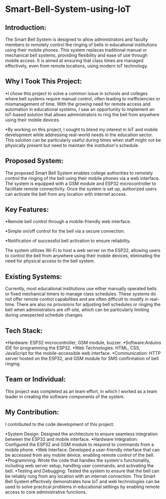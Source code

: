 # **Smart-Bell-System-using-IoT**
## **Introduction:**
The Smart Bell System is designed to allow administrators and faculty members to remotely control the ringing of bells in educational institutions using their mobile phones. This system replaces traditional manual or mechanical bell systems, providing flexibility and ease of use through mobile access. It is aimed at ensuring that class times are managed effectively, even from remote locations, using modern IoT technology.

## **Why I Took This Project:**
•I chose this project to solve a common issue in schools and colleges where bell systems require manual control, often leading to inefficiencies or mismanagement of time. With the growing need for remote access and automation in educational systems, I saw an opportunity to implement an IoT-based solution that allows administrators to ring the bell from anywhere using their mobile devices.

•By working on this project, I sought to blend my interest in IoT and mobile development while addressing real-world needs in the education sector. This solution can be particularly useful during times when staff might not be physically present but need to maintain the institution's schedule.

## **Proposed System:**
The proposed Smart Bell System enables college authorities to remotely control the ringing of the bell using their mobile phones via a web interface. The system is equipped with a GSM module and ESP32 microcontroller to facilitate remote connectivity. Once the system is set up, authorized users can activate the bell from any location with internet access.

## **Key Features:**

•Remote bell control through a mobile-friendly web interface.

•Simple on/off control for the bell via a secure connection.

•Notification of successful bell activation to ensure reliability.

The system utilizes Wi-Fi to host a web server on the ESP32, allowing users to control the bell from anywhere using their mobile devices, eliminating the need for physical access to the bell system.

## **Existing Systems:**
Currently, most educational institutions use either manually operated bells or fixed mechanical timers to manage class schedules. These systems do not offer remote control capabilities and are often difficult to modify in real-time. There are also no provisions for adjusting bell schedules or ringing the bell when administrators are off-site, which can be particularly limiting during unexpected schedule changes.

## **Tech Stack:**
•Hardware: ESP32 microcontroller, GSM module, buzzer.
•Software:Arduino IDE for programming the ESP32.
•Web Technologies: HTML, CSS, JavaScript for the mobile-accessible web interface.
•Communication: HTTP server hosted on the ESP32, and GSM module for SMS confirmation of bell ringing.

## **Team or Individual:**
This project was completed as an team effort, in which I worked as a team leader in creating the software components of the system.

## **My Contribution:**
I contributed to the code development of this project:

•System Design: Designed the architecture to ensure seamless integration between the ESP32 and mobile interface.
•Hardware Integration: Configured the ESP32 and GSM module to respond to commands from a mobile phone.
•Web Interface: Developed a user-friendly interface that can be accessed from any mobile device, enabling remote control of the bell.
•Programming: Wrote the code that handles the system's functionality, including web server setup, handling user commands, and activating the bell.
•Testing and Debugging: Tested the system to ensure that the bell can be reliably rung from any location with an internet connection.
This Smart Bell System effectively demonstrates how IoT and web technologies can be used to solve practical problems in educational settings by enabling remote access to core administrative functions.




